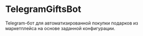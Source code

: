 # TelegramGiftsBot
Telegram-бот для автоматизированной покупки подарков из маркетплейса на основе заданной конфигурации.

